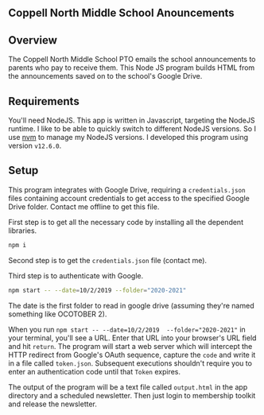 Coppell North Middle School Anouncements
----------------------------------

## Overview

The Coppell North Middle School PTO emails the school announcements to parents who pay to receive them. This Node JS program builds HTML from the announcements saved on to the school's Google Drive.

## Requirements

You'll need NodeJS. This app is written in Javascript, targeting the NodeJS runtime. I like to be able to quickly switch to different NodeJS versions. So I use [nvm](https://github.com/nvm-sh/nvm) to manage my NodeJS versions. I developed this program using version `v12.6.0`.

## Setup

This program integrates with Google Drive, requiring a `credentials.json` files containing account credentials to get access to the specified Google Drive folder. Contact me offline to get this file.

First step is to get all the necessary code by installing all the dependent libraries.

```bash
npm i
```

Second step is to get the `credentials.json` file (contact me).

Third step is to authenticate with Google.

```bash
npm start -- --date=10/2/2019 --folder="2020-2021"
```

The date is the first folder to read in google drive (assuming they're named something like OCOTOBER 2).

When you run `npm start -- --date=10/2/2019  --folder="2020-2021"` in your terminal, you'll see a URL. Enter that URL into your browser's URL field and hit `return`. The program will start a web server which will intercept the HTTP redirect from Google's OAuth sequence, capture the `code` and write it in a file called `token.json`. Subsequent executions shouldn't require you to enter an authentication code until that `Token` expires.

The output of the program will be a text file called `output.html` in the app directory and a scheduled newsletter. Then just login to membership toolkit and release the newsletter.